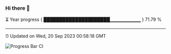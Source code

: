 ### Hi there 👋

⏳ Year progress { █████████████████████▁▁▁▁▁▁▁▁▁ } 71.79 %

---

⏰ Updated on Wed, 20 Sep 2023 00:58:18 GMT

![Progress Bar CI](https://github.com/liununu/liununu/workflows/Progress%20Bar%20CI/badge.svg)
